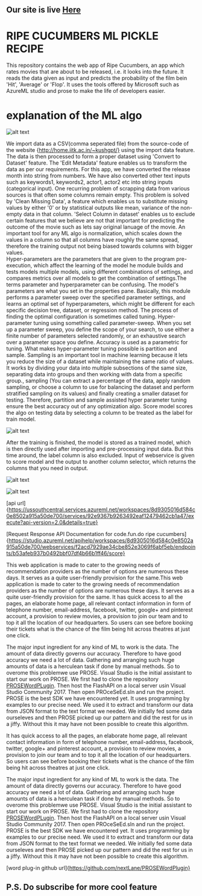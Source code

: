 ## Our site is live [Here](home.iitk.ac.in/~adimis)

# RIPE CUCUMBERS ML PICKLE RECIPE

This repository contains the web app of Ripe Cucumbers, an app which rates movies that are about to be released, i.e. it looks into the future. It reads the data given as input and predicts the probability of the film bein 'Hit', 'Average' or 'Flop'. It uses the tools offered by Microsoft such as AzureML studio and prose to make the life of developers easier.

# explanation of the ML algo

![alt text](https://i.imgur.com/QF66s2n.png)

We import data as a CSV(comma seperated file) from the source-code of the website {http://home.iitk.ac.in/~kushgpt/} using the import data feature. The data is then processed to form a proper dataset using 'Convert to Dataset' feature. The 'Edit Metadata' feature enables us to transform the data as per our requirements. For this app, we have converted the release month into string from numbers. We have also converted other text inputs such as keywords1, keywords2, actor1, actor2 etc into string inputs (categorical input). One recurring problem of scrapping data from various sources is that often some columns remain empty. This problem is solved by 'Clean Missing Data', a feature which enables us to substitute missing values by either '0' or by statistical outputs like mean, variance of the non-empty data in that column. 'Select Column in dataset' enables us to exclude certain features that we believe are not that important for predicting the outcome of the movie such as lets say original lanuage of the movie. An important tool for any ML algo is normalization, which scales down the values in a column so that all columns have roughly the same spread, therefore the training output not being biased towards columns with bigger values.  
Hyper-parameters are the parameters that are given to the program pre-execution, which affect the learning of the model he module builds and tests models multiple models, using different combinations of settings, and compares metrics over all models to get the combination of settings.The terms parameter and hyperparameter can be confusing. The model's parameters are what you set in the properties pane. Basically, this module performs a parameter sweep over the specified parameter settings, and learns an optimal set of hyperparameters, which might be different for each specific decision tree, dataset, or regression method. The process of finding the optimal configuration is sometimes called tuning. Hyper-parameter tuning using something called parameter-sweep. When you set up a parameter sweep, you define the scope of your search, to use either a finite number of parameters selected randomly, or an exhaustive search over a parameter space you define. Accuracy is used as a parametric for tuning.
What makes hyper-parameter tuning possible is partition and sample. Sampling is an important tool in machine learning because it lets you reduce the size of a dataset while maintaining the same ratio of values. It works by dividing your data into multiple subsections of the same size, separating data into groups and then working with data from a specific group., sampling (You can extract a percentage of the data, apply random sampling, or choose a column to use for balancing the dataset and perform stratified sampling on its values) and finally creating a smaller dataset for testing. Therefore, partition and sample assisted hyper parameter tuning ensure the best accuracy out of any optimization algo. Score model scores the algo on testing data by selecting a column to be treated as the label for train model.

![alt text](https://i.imgur.com/7OfV0ID.png)

After the training is finished, the model is stored as a trained model, which is then directly used after importing and pre-processing input data. But this time around, the label column is also excluded. Input of webservice is given to score model and the output to another column selector, which returns the columns that you need in output.

![alt text](https://i.imgur.com/ps1Szzf.png)

![alt text](https://i.imgur.com/mWzrdsa.png)

[api url]{https://ussouthcentral.services.azureml.net/workspaces/8d9305016d584c0e8502a915a50de700/services/92e9367b9263492eaf12479462cb1a47/execute?api-version=2.0&details=true}

[Request Response API Documentation for code.fun.do ripe cucumbers]{https://studio.azureml.net/apihelp/workspaces/8d9305016d584c0e8502a915a50de700/webservices/f2acd7929ae34cbe852e3069f6abf5eb/endpoints/b53afeb937b0492bbf07df4b66b1ff46/score}


This web application is made to cater to the growing needs of recommendation providers as the number of options are numerous these days. It serves as a quite user-friendly provision for the same.This web application is made to cater to the growing needs of recommendation providers as the number of options are numerous these days. It serves as a quite user-friendly provision for the same.
It has quick access to all the pages, an elaborate home page, all relevant contact information in form of telephone number, email-address, facebook, twitter, google+ and pinterest account, a provision to review movies, a provision to join our team and to top it all the location of our headquarters.
So users can see before booking their tickets what is the chance of the film being hit across theatres at just one click.

The major input ingredient for any kind of ML to work is the data. The amount of data directly governs our accuracy. Therefore to have good accuracy we need a lot of data. Gathering and arranging such huge amounts of data is a herculean task if done by manual methods. So to overome this problemwe use PROSE.
Visual Studio is the initial assistant to start our work on PROSE. We first had to clone the repository [PROSEWordPLugin](https://github.com/nextLane/PROSEWordPlugin). Then host the FlashAPI on a local server usin Visual Studio Community 2017. Then open PROceSeEd.sln and run the project.
PROSE is the best SDK we have encountered yet. It uses programming by examples to our precise need. We used it to extract and transform our data from JSON format to the text format we needed. We initially fed some data ourseleves and then PROSE picked up our pattern and did the rest for us in a jiffy. Without this it may have not been possible to create this algorithm.

 
It has quick access to all the pages, an elaborate home page, all relevant contact information in form of telephone number, email-address, facebook, twitter, google+ and pinterest account, a provision to review movies, a provision to join our team and to top it all the location of our headquarters.
So users can see before booking their tickets what is the chance of the film being hit across theatres at just one click.

The major input ingredient for any kind of ML to work is the data. The amount of data directly governs our accuracy. Therefore to have good accuracy we need a lot of data. Gathering and arranging such huge amounts of data is a herculean task if done by manual methods. So to overome this problemwe use PROSE.
Visual Studio is the initial assistant to start our work on PROSE. We first had to clone the repository [PROSEWordPLugin](https://github.com/nextLane/PROSEWordPlugin). Then host the FlashAPI on a local server usin Visual Studio Community 2017. Then open PROceSeEd.sln and run the project.
PROSE is the best SDK we have encountered yet. It uses programming by examples to our precise need. We used it to extract and transform our data from JSON format to the text format we needed. We initially fed some data ourseleves and then PROSE picked up our pattern and did the rest for us in a jiffy. Without this it may have not been possible to create this algorithm.

[word plug-in github url]{https://github.com/nextLane/PROSEWordPlugin}


## P.S. Do subscribe for more cool feature
